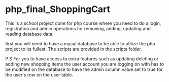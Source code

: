 # php_final_ShoppingCart
This is a school project done for php course where you need to do a login, registration and admin operations for removing, adding, updating and reading database data.

first you will need to have a mysql database to be able to utilize the php project to its fullest.
The scripts are provided in the scripts folder.

P.S
For you to have access to extra features such as updating deleting or adding new shopping items the user account you are logging on with has to be modified on the database to have the admin column value set to true for the user's row on the user table.
